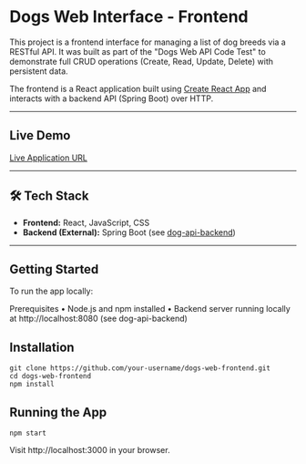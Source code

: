 # Dogs Web Interface - Frontend

This project is a frontend interface for managing a list of dog breeds via a RESTful API. It was built as part of the "Dogs Web API Code Test" to demonstrate full CRUD operations (Create, Read, Update, Delete) with persistent data.

The frontend is a React application built using [Create React App](https://github.com/facebook/create-react-app) and interacts with a backend API (Spring Boot) over HTTP.

---

## Live Demo

[Live Application URL](https://dog-api-frontend.vercel.app)

---

## 🛠 Tech Stack

- **Frontend:** React, JavaScript, CSS
- **Backend (External):** Spring Boot (see [dog-api-backend](https://github.com/vcxxxx/dog-api-backend))
---

## Getting Started

To run the app locally:

Prerequisites
	•	Node.js and npm installed
	•	Backend server running locally at http://localhost:8080 (see dog-api-backend)

 ## Installation

 ```
git clone https://github.com/your-username/dogs-web-frontend.git
cd dogs-web-frontend
npm install
```

 ## Running the App
 ```
npm start
```
Visit http://localhost:3000 in your browser.


